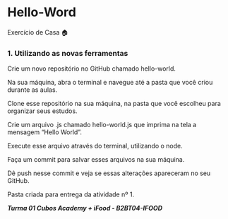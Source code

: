 # Hello-Word

Exercício de Casa :house:

### **1. Utilizando as novas ferramentas**

Crie um novo repositório no GitHub chamado hello-world.

Na sua máquina, abra o terminal e navegue até a pasta que você criou durante as aulas.

Clone esse repositório na sua máquina, na pasta que você escolheu para organizar seus estudos.

Crie um arquivo .js chamado hello-world.js que imprima na tela a mensagem “Hello World”.

Execute esse arquivo através do terminal, utilizando o node.

Faça um commit para salvar esses arquivos na sua máquina.

Dê push nesse commit e veja se essas alterações apareceram no seu GitHub.

Pasta criada para entrega da atividade nº 1.

**_Turma 01 Cubos Academy + iFood - B2BT04-IFOOD_**
